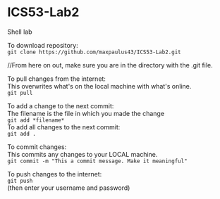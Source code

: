 # ICS53-Lab2
Shell lab

To download repository:  
`git clone https://github.com/maxpaulus43/ICS53-Lab2.git`

//From here on out, make sure you are in the directory with the .git file.

To pull changes from the internet:  
This overwrites what's on the local machine with what's online.  
`git pull`

To add a change to the next commit:  
The filename is the file in which you made the change  
`git add *filename*`  
To add all changes to the next commit:  
`git add .`

To commit changes:  
This commits any changes to your LOCAL machine.  
`git commit -m "This a commit message. Make it meaningful"`

To push changes to the internet:  
`git push`   
(then enter your username and password)